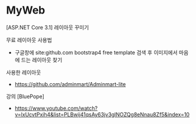 # MyWeb
[ASP.NET Core 3.1] 레이아웃 꾸미기

무료 레이아웃 사용법
- 구글창에 site:github.com bootstrap4 free template 검색 후 이미지에서 마음에 드는 레이아웃 찾기

사용한 레이아웃
- https://github.com/adminmart/Adminmart-lite

강의 [BluePope]
- https://www.youtube.com/watch?v=lxUcvtPxih4&list=PLBwij41qsAy63jv3glNOZQg8eNnau8Zf5&index=10
